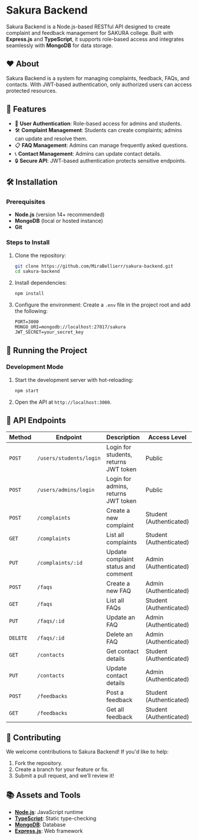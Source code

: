 # Sakura Backend

Sakura Backend is a Node.js-based RESTful API designed to create complaint and feedback management for SAKURA college. Built with **Express.js** and **TypeScript**, it supports role-based access and integrates seamlessly with **MongoDB** for data storage.

## ❤️ About

Sakura Backend is a system for managing complaints, feedback, FAQs, and contacts. With JWT-based authentication, only authorized users can access protected resources.

## 🧡 Features

- 🌟 **User Authentication**: Role-based access for admins and students.
- 🛠 **Complaint Management**: Students can create complaints; admins can update and resolve them.
- 📋 **FAQ Management**: Admins can manage frequently asked questions.
- 📞 **Contact Management**: Admins can update contact details.
- 🔒 **Secure API**: JWT-based authentication protects sensitive endpoints.

## 🛠 Installation

### Prerequisites

- **Node.js** (version 14+ recommended)  
- **MongoDB** (local or hosted instance)  
- **Git**

### Steps to Install

1. Clone the repository:
   ```bash
   git clone https://github.com/MiraBellierr/sakura-backend.git
   cd sakura-backend
   ```

2. Install dependencies:
   ```bash
   npm install
   ```

3. Configure the environment:
Create a `.env` file in the project root and add the following:
     ```env
     PORT=3000
     MONGO_URI=mongodb://localhost:27017/sakura
     JWT_SECRET=your_secret_key
     ```
## 🚀 Running the Project

### Development Mode

1. Start the development server with hot-reloading:
   ```bash
   npm start
   ```
2. Open the API at `http://localhost:3000`.



## 🧡 API Endpoints

| **Method** | **Endpoint**                  | **Description**                                            | **Access Level**         |
|------------|--------------------------------|------------------------------------------------------------|--------------------------|
| `POST`     | `/users/students/login`        | Login for students, returns JWT token                      | Public                   |
| `POST`     | `/users/admins/login`          | Login for admins, returns JWT token                        | Public                   |
| `POST`     | `/complaints`                  | Create a new complaint                                     | Student (Authenticated)  |
| `GET`      | `/complaints`                  | List all complaints                                        | Student (Authenticated)  |
| `PUT`      | `/complaints/:id`              | Update complaint status and comment                        | Admin (Authenticated)    |
| `POST`     | `/faqs`                        | Create a new FAQ                                           | Admin (Authenticated)    |
| `GET`      | `/faqs`                        | List all FAQs                                              | Student (Authenticated)  |
| `PUT`      | `/faqs/:id`                    | Update an FAQ                                              | Admin (Authenticated)    |
| `DELETE`   | `/faqs/:id`                    | Delete an FAQ                                              | Admin (Authenticated)    |
| `GET`      | `/contacts`                    | Get contact details                                        | Student (Authenticated)  |
| `PUT`      | `/contacts`                    | Update contact details                                     | Admin (Authenticated)    |
| `POST`     | `/feedbacks`                   | Post a feedback                                            | Student (Authenticated)  |
| `GET`      | `/feedbacks`                   | Get all feedback                                           | Student (Authenticated)  |



## 💛 Contributing

We welcome contributions to Sakura Backend! If you'd like to help:

1. Fork the repository.  
2. Create a branch for your feature or fix.  
3. Submit a pull request, and we’ll review it!  

## 📚 Assets and Tools

- **[Node.js](https://nodejs.org/)**: JavaScript runtime  
- **[TypeScript](https://www.typescriptlang.org/)**: Static type-checking  
- **[MongoDB](https://www.mongodb.com/)**: Database  
- **[Express.js](https://expressjs.com/)**: Web framework  
